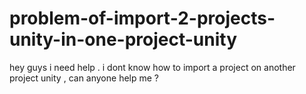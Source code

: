 # problem-of-import-2-projects-unity-in-one-project-unity
hey guys i need help . i dont know how to import a project on another project unity , can anyone help me ?

